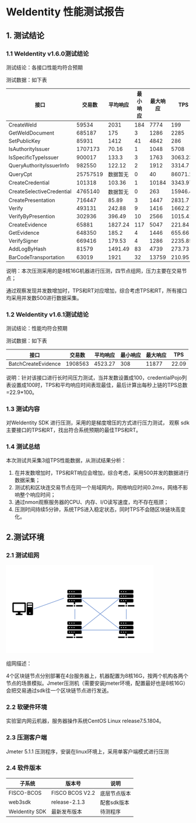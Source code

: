 # WeIdentity 性能测试报告

## 1. 测试结论

### 1.1 WeIdentity v1.6.0测试结论

测试结论：各接口性能均符合预期

测试数据：如下表

| 接口                        | 交易数      | 平均响应    | 最小响应 | 最大响应  | TPS      |
| ------------------------- | -------- | ------- | ---- | ----- | -------- |
| CreateWeId                | 59534    | 2031    | 184  | 7774  | 199      |
| GetWeIdDocument           | 685187   | 175     | 3    | 1286  | 2285     |
| SetPublicKey              | 85931    | 1412    | 41   | 4842  | 286      |
| IsAuthorityIssuer         | 1707173  | 70.16   | 1    | 1048  | 5708     |
| IsSpecificTypeIssuer      | 900017   | 133.3   | 3    | 1763  | 3063.23  |
| QueryAuthorityIssuerInfo  | 982550   | 122.12  | 2    | 1912  | 3314.7   |
| QueryCpt                  | 25757519 | 数据暂无       | 0    | 40    | 86071.28 |
| CreateCredential          | 101318   | 103.36  | 1    | 10184 | 3343.97  |
| CreateSelectiveCredential | 4765140  |  数据暂无       | 0    | 263   | 15946.42 |
| CreatePresentation        | 716447   | 85.89   | 3    | 1447  | 2831.7   |
| Verify                    | 493131   | 242.88  | 9    | 1416  | 1662.27  |
| VerifyByPresention        | 302936   | 396.49  | 10   | 2566  | 1015.41  |
| CreateEvidence            | 65881    | 1827.24 | 117  | 5047  | 221.84   |
| GetEvidence               | 648350   | 185.2   | 4    | 1446  | 655.66   |
| VerifySigner              | 669416   | 179.53  | 4    | 1286  | 2235.85  |
| AddLogByHash              | 81579    | 1491.49 | 83   | 4739  | 273.73   |
| BarCodeTransportation     | 63019    | 1921    | 32   | 13759 | 210.95   |



说明：本次压测采用的是8核16G机器进行压测，四节点组网，压力主要在交易节点；

通过观察发现并发数增加时，TPS和RT对应增加，综合考虑TPS和RT，所有接口均采用并发数500进行数据采集。

### 1.2 WeIdentity v1.6.1测试结论

测试结论：性能均符合预期

测试数据：如下表

| 接口                  | 交易数     | 平均响应    | 最小响应 | 最大响应  | TPS   |
| ------------------- | ------- | ------- | ---- | ----- | ----- |
| BatchCreateEvidence | 1908563 | 4523.27 | 308  | 11877 | 22.09 |

说明：针对该接口进行长时间压力测试，当并发数设置成100，credentialPojo列表设置成100时，TPS和平均响应时间表现最佳，最后计算出每秒上链的TPS总数=22.9*100。

### 1.3 测试内容

对WeIdentity SDK 进行压测，采用的是梯度增压的方式进行压力测试， 观察 sdk主要接口的TPS和RT，找出符合系统预期的最佳TPS和RT。

### 1.4 测试总结

本次测试共采集3组TPS性能数据，从测试结果分析：

1. 在并发数增加时，TPS和RT响应会增加，综合考虑，采用500并发的数据进行数据采集；
2. 测试机和区块连交易节点在同一个局域网内，网络响应时间0.2ms，网络不影响整个响应时间；
3. 通过nmon观察服务器的CPU、内存、I/O读写速度，均不存在瓶颈；
4. 压测时间持续5分钟，系统TPS进入稳定状态，同时TPS不会随区块链块高变化。

## 2.测试环境

### 2.1 测试组网

![image](images/performance.png)

组网描述：

4个区块链节点分别部署在4台服务器上，机器配置为8核16G，按两个机构各两个节点的场景模拟。Jmeter压测机（需要安装jmeter环境，配置最好也是8核16G）会把交易通过sdk往一个区块链节点进行发送。

### 2.2 软硬件环境

实验室内网云机器，服务器操作系统CentOS Linux release7.5.1804。

### 2.3  压测客户端

Jmeter 5.1.1 压测程序，安装在linux环境上，采用单客户端模式进行压测

### 2.4 软件版本

| **子系统**        | **版本号**         | **说明**  |
| -------------- | --------------- | ------- |
| FISCO-BCOS     | FISCO BCOS V2.2 | 底层节点版本  |
| web3sdk        | release-2.1.3   | 配套sdk版本 |
| WeIdentity SDK | 最新发布版本          | 待测程序    |


